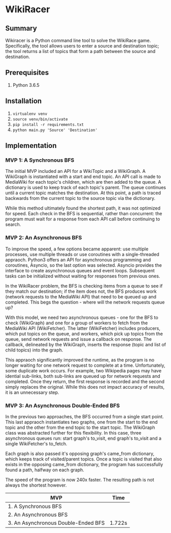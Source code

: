 # WikiRacer

## Summary
Wikiracer is a Python command line tool to solve the WikiRace game. Specifically, the tool allows users to enter a source and destination topic; the tool returns a list of topics that form a path between the source and destination.

## Prerequisites
1. Python 3.6.5

## Installation
1. `virtualenv venv`
2. `source venv/bin/activate`
3. `pip install -r requirements.txt`
4. `python main.py 'Source' 'Destination'`

## Implementation
### MVP 1: A Synchronous BFS
The initial MVP included an API for a WikiTopic and a WikiGraph. A WikiGraph is instantiated with a start and end topic. An API call is made to MediaWiki for each topic's children, which are then added to the queue. A dictionary is used to keep track of each topic's parent. The queue continues until a current topic matches the destination. At this point, a path is traced backwards from the current topic to the source topic via the dictionary.

While this method ultimately found the shortest path, it was not optimized for speed. Each check in the BFS is sequential, rather than concurrent: the program must wait for a response from each API call before continuing to search.

### MVP 2: An Asynchronous BFS
To improve the speed, a few options became apparent: use multiple processes, use multiple threads or use coroutines with a single-threaded appraoch. Python3 offers an API for asynchronous programming and coroutines, Asyncio, so the last option was selected. Asyncio provides the interface to create asynchronous queues and event loops. Subsequent tasks can be initialized without waiting for responses from previous ones.

In the WikiRacer problem, the BFS is checking items from a queue to see if they match our destination; if the item does not, the BFS produces work (network requests to the MediaWiki API) that need to be queued up and completed. This begs the question - where will the network requests queue up?

With this model, we need two asynchronous queues - one for the BFS to check (WikiGraph) and one for a group of workers to fetch from the MediaWiki API (WikiFetcher). The latter (WikiFetcher) includes producers, which put topics on the queue, and workers, which pick up topics from the queue, send network requests and issue a callback on response. The callback, delineated by the WikiGraph, inserts the response (topic and list of child topics) into the graph.

This appraoch significantly improved the runtime, as the program is no longer waiting for one network request to complete at a time. Unfortunately, some duplicate work occurs. For example, two Wikipedia pages may have idential sub-links, both sub-links are queued up for network requests and completed. Once they return, the first response is recorded and the second simply replaces the original. While this does not impact accuracy of results, it is an unnecessary step.

### MVP 3: An Asynchronous Double-Ended BFS
In the previous two approaches, the BFS occurred from a single start point. This last appraoch instantiates two graphs, one from the start to the end topic and the other from the end topic to the start topic. The WikiGraph class was abstracted further for this flexibility. In this case, three asynchronous queues run: start graph's to_visit, end graph's to_visit and a single WikiFetcher's to_fetch.

Each graph is also passed it's opposing graph's came_from dictionary, which keeps track of visited/parent topics. Once a topic is visited that also exists in the opposing came_from dictionary, the program has successfully found a path, halfway on each graph.

The speed of the program is now 240x faster. The resulting path is not always the shortest however.

| MVP                                 | Time   |
| ------------------------------------|:------:|
| 1. A Synchronous BFS                |
| 2. An Asynchronous BFS              |
| 3. An Asynchronous Double-Ended BFS | 1.722s |
